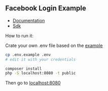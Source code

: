 Facebook Login Example
----------------------------

- [Documentation](https://developers.facebook.com/docs/php/howto/example_access_token_from_javascript)
- [Sdk](https://github.com/facebook/facebook-php-sdk-v4)

How to run it:

Crate your own .env file based on the [example](https://github.com/mjacobus/facebook-js-login/blob/master/.env.example)

```bash
cp .env.example .env
# edit it with your credentials
```

```bash
composer install
php -S localhost:8080 -t public
```

Then go to [localhost:8080](http://localhost:8080)
